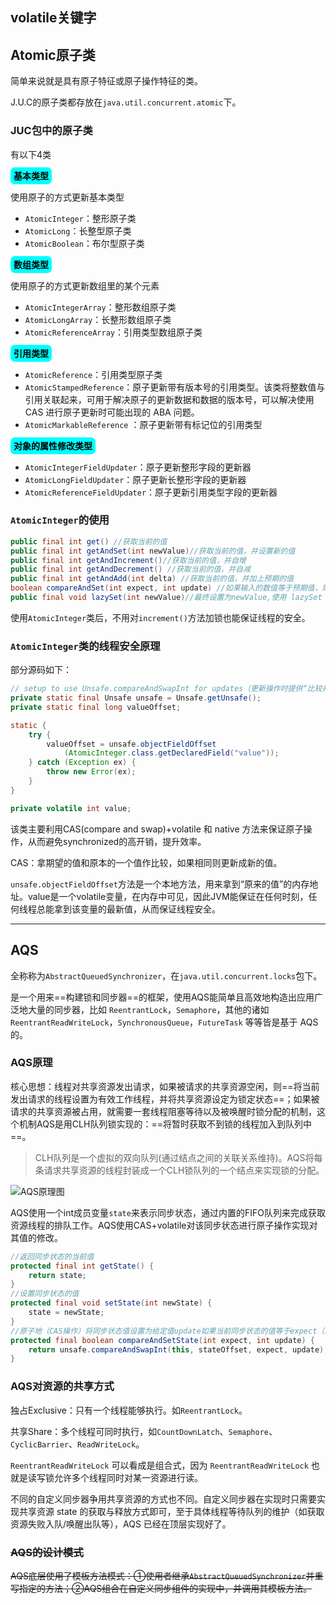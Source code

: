 ## volatile关键字







## Atomic原子类

简单来说就是具有原子特征或原子操作特征的类。

J.U.C的原子类都存放在`java.util.concurrent.atomic`下。

### JUC包中的原子类

有以下4类

<span style="background:aqua;color:black;padding:5px;border-radius:7px">**基本类型**</span> 

使用原子的方式更新基本类型

- `AtomicInteger`：整形原子类
- `AtomicLong`：长整型原子类
- `AtomicBoolean`：布尔型原子类

<span style="background:aqua;color:black;padding:5px;border-radius:7px">**数组类型**</span> 

使用原子的方式更新数组里的某个元素

- `AtomicIntegerArray`：整形数组原子类
- `AtomicLongArray`：长整形数组原子类
- `AtomicReferenceArray`：引用类型数组原子类

<span style="background:aqua;color:black;padding:5px;border-radius:7px">**引用类型**</span> 

- `AtomicReference`：引用类型原子类
- `AtomicStampedReference`：原子更新带有版本号的引用类型。该类将整数值与引用关联起来，可用于解决原子的更新数据和数据的版本号，可以解决使用 CAS 进行原子更新时可能出现的 ABA 问题。
- `AtomicMarkableReference` ：原子更新带有标记位的引用类型

<span style="background:aqua;color:black;padding:5px;border-radius:7px">**对象的属性修改类型**</span> 

- `AtomicIntegerFieldUpdater`：原子更新整形字段的更新器
- `AtomicLongFieldUpdater`：原子更新长整形字段的更新器
- `AtomicReferenceFieldUpdater`：原子更新引用类型字段的更新器



### `AtomicInteger`的使用

```java
public final int get() //获取当前的值
public final int getAndSet(int newValue)//获取当前的值，并设置新的值
public final int getAndIncrement()//获取当前的值，并自增
public final int getAndDecrement() //获取当前的值，并自减
public final int getAndAdd(int delta) //获取当前的值，并加上预期的值
boolean compareAndSet(int expect, int update) //如果输入的数值等于预期值，则以原子方式将该值设置为输入值（update）
public final void lazySet(int newValue)//最终设置为newValue,使用 lazySet 设置之后可能导致其他线程在之后的一小段时间内还是可以读到旧的值。
```

使用`AtomicInteger`类后，不用对`increment()`方法加锁也能保证线程的安全。



### `AtomicInteger`类的线程安全原理

部分源码如下：

```java
// setup to use Unsafe.compareAndSwapInt for updates（更新操作时提供“比较并替换”的作用）
private static final Unsafe unsafe = Unsafe.getUnsafe();
private static final long valueOffset;

static {
    try {
        valueOffset = unsafe.objectFieldOffset
            (AtomicInteger.class.getDeclaredField("value"));
    } catch (Exception ex) {
        throw new Error(ex); 
    }
}

private volatile int value;
```

该类主要利用CAS(compare and swap)+volatile 和 native 方法来保证原子操作，从而避免synchronized的高开销，提升效率。

CAS：拿期望的值和原本的一个值作比较，如果相同则更新成新的值。

`unsafe.objectFieldOffset`方法是一个本地方法，用来拿到“原来的值”的内存地址。value是一个volatile变量，在内存中可见，因此JVM能保证在任何时刻，任何线程总能拿到该变量的最新值，从而保证线程安全。

---







## AQS

全称称为`AbstractQueuedSynchronizer`，在`java.util.concurrent.locks`包下。

是一个用来==构建锁和同步器==的框架，使用AQS能简单且高效地构造出应用广泛地大量的同步器，比如 `ReentrantLock`，`Semaphore`，其他的诸如 `ReentrantReadWriteLock`，`SynchronousQueue`，`FutureTask` 等等皆是基于 AQS 的。

### AQS原理

核心思想：线程对共享资源发出请求，如果被请求的共享资源空闲，则==将当前发出请求的线程设置为有效工作线程，并将共享资源设定为锁定状态==；如果被请求的共享资源被占用，就需要一套线程阻塞等待以及被唤醒时锁分配的机制，这个机制AQS是用CLH队列锁实现的：==将暂时获取不到锁的线程加入到队列中==。

> CLH队列是一个虚拟的双向队列(通过结点之间的关联关系维持)。AQS将每条请求共享资源的线程封装成一个CLH锁队列的一个结点来实现锁的分配。

![AQS原理图](https://my-blog-to-use.oss-cn-beijing.aliyuncs.com/2019-6/AQS%E5%8E%9F%E7%90%86%E5%9B%BE.png)

AQS使用一个int成员变量`state`来表示同步状态，通过内置的FIFO队列来完成获取资源线程的排队工作。AQS使用CAS+volatile对该同步状态进行原子操作实现对其值的修改。

```java
//返回同步状态的当前值
protected final int getState() {
    return state;
}
//设置同步状态的值
protected final void setState(int newState) {
    state = newState;
}
//原子地（CAS操作）将同步状态值设置为给定值update如果当前同步状态的值等于expect（期望值）
protected final boolean compareAndSetState(int expect, int update) {
    return unsafe.compareAndSwapInt(this, stateOffset, expect, update);
}
```





### AQS对资源的共享方式

独占Exclusive：只有一个线程能够执行。如`ReentrantLock`。

共享Share：多个线程可同时执行，如`CountDownLatch`、`Semaphore`、 `CyclicBarrier`、`ReadWriteLock`。

`ReentrantReadWriteLock` 可以看成是组合式，因为 `ReentrantReadWriteLock` 也就是读写锁允许多个线程同时对某一资源进行读。

不同的自定义同步器争用共享资源的方式也不同。自定义同步器在实现时只需要实现共享资源 state 的获取与释放方式即可，至于具体线程等待队列的维护（如获取资源失败入队/唤醒出队等），AQS 已经在顶层实现好了。





### ~~AQS的设计模式~~

~~AQS底层使用了模板方法模式：①使用者继承`AbstractQueuedSynchronizer`并重写指定的方法；②AQS组合在自定义同步组件的实现中，并调用其模板方法。~~
















